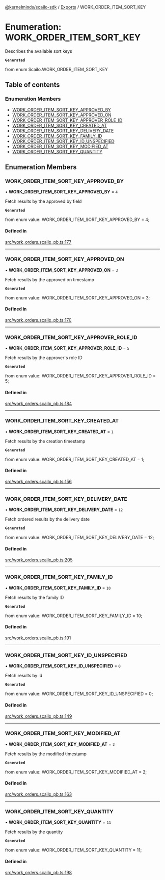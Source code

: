 [@kernelminds/scailo-sdk](../README.md) / [Exports](../modules.md) / WORK\_ORDER\_ITEM\_SORT\_KEY

# Enumeration: WORK\_ORDER\_ITEM\_SORT\_KEY

Describes the available sort keys

**`Generated`**

from enum Scailo.WORK_ORDER_ITEM_SORT_KEY

## Table of contents

### Enumeration Members

- [WORK\_ORDER\_ITEM\_SORT\_KEY\_APPROVED\_BY](WORK_ORDER_ITEM_SORT_KEY.md#work_order_item_sort_key_approved_by)
- [WORK\_ORDER\_ITEM\_SORT\_KEY\_APPROVED\_ON](WORK_ORDER_ITEM_SORT_KEY.md#work_order_item_sort_key_approved_on)
- [WORK\_ORDER\_ITEM\_SORT\_KEY\_APPROVER\_ROLE\_ID](WORK_ORDER_ITEM_SORT_KEY.md#work_order_item_sort_key_approver_role_id)
- [WORK\_ORDER\_ITEM\_SORT\_KEY\_CREATED\_AT](WORK_ORDER_ITEM_SORT_KEY.md#work_order_item_sort_key_created_at)
- [WORK\_ORDER\_ITEM\_SORT\_KEY\_DELIVERY\_DATE](WORK_ORDER_ITEM_SORT_KEY.md#work_order_item_sort_key_delivery_date)
- [WORK\_ORDER\_ITEM\_SORT\_KEY\_FAMILY\_ID](WORK_ORDER_ITEM_SORT_KEY.md#work_order_item_sort_key_family_id)
- [WORK\_ORDER\_ITEM\_SORT\_KEY\_ID\_UNSPECIFIED](WORK_ORDER_ITEM_SORT_KEY.md#work_order_item_sort_key_id_unspecified)
- [WORK\_ORDER\_ITEM\_SORT\_KEY\_MODIFIED\_AT](WORK_ORDER_ITEM_SORT_KEY.md#work_order_item_sort_key_modified_at)
- [WORK\_ORDER\_ITEM\_SORT\_KEY\_QUANTITY](WORK_ORDER_ITEM_SORT_KEY.md#work_order_item_sort_key_quantity)

## Enumeration Members

### WORK\_ORDER\_ITEM\_SORT\_KEY\_APPROVED\_BY

• **WORK\_ORDER\_ITEM\_SORT\_KEY\_APPROVED\_BY** = ``4``

Fetch results by the approved by field

**`Generated`**

from enum value: WORK_ORDER_ITEM_SORT_KEY_APPROVED_BY = 4;

#### Defined in

[src/work_orders.scailo_pb.ts:177](https://github.com/scailo/ts-sdk/blob/c10a36b57201dfa5903d4b53efa1e62aa6208936/src/work_orders.scailo_pb.ts#L177)

___

### WORK\_ORDER\_ITEM\_SORT\_KEY\_APPROVED\_ON

• **WORK\_ORDER\_ITEM\_SORT\_KEY\_APPROVED\_ON** = ``3``

Fetch results by the approved on timestamp

**`Generated`**

from enum value: WORK_ORDER_ITEM_SORT_KEY_APPROVED_ON = 3;

#### Defined in

[src/work_orders.scailo_pb.ts:170](https://github.com/scailo/ts-sdk/blob/c10a36b57201dfa5903d4b53efa1e62aa6208936/src/work_orders.scailo_pb.ts#L170)

___

### WORK\_ORDER\_ITEM\_SORT\_KEY\_APPROVER\_ROLE\_ID

• **WORK\_ORDER\_ITEM\_SORT\_KEY\_APPROVER\_ROLE\_ID** = ``5``

Fetch results by the approver's role ID

**`Generated`**

from enum value: WORK_ORDER_ITEM_SORT_KEY_APPROVER_ROLE_ID = 5;

#### Defined in

[src/work_orders.scailo_pb.ts:184](https://github.com/scailo/ts-sdk/blob/c10a36b57201dfa5903d4b53efa1e62aa6208936/src/work_orders.scailo_pb.ts#L184)

___

### WORK\_ORDER\_ITEM\_SORT\_KEY\_CREATED\_AT

• **WORK\_ORDER\_ITEM\_SORT\_KEY\_CREATED\_AT** = ``1``

Fetch results by the creation timestamp

**`Generated`**

from enum value: WORK_ORDER_ITEM_SORT_KEY_CREATED_AT = 1;

#### Defined in

[src/work_orders.scailo_pb.ts:156](https://github.com/scailo/ts-sdk/blob/c10a36b57201dfa5903d4b53efa1e62aa6208936/src/work_orders.scailo_pb.ts#L156)

___

### WORK\_ORDER\_ITEM\_SORT\_KEY\_DELIVERY\_DATE

• **WORK\_ORDER\_ITEM\_SORT\_KEY\_DELIVERY\_DATE** = ``12``

Fetch ordered results by the delivery date

**`Generated`**

from enum value: WORK_ORDER_ITEM_SORT_KEY_DELIVERY_DATE = 12;

#### Defined in

[src/work_orders.scailo_pb.ts:205](https://github.com/scailo/ts-sdk/blob/c10a36b57201dfa5903d4b53efa1e62aa6208936/src/work_orders.scailo_pb.ts#L205)

___

### WORK\_ORDER\_ITEM\_SORT\_KEY\_FAMILY\_ID

• **WORK\_ORDER\_ITEM\_SORT\_KEY\_FAMILY\_ID** = ``10``

Fetch results by the family ID

**`Generated`**

from enum value: WORK_ORDER_ITEM_SORT_KEY_FAMILY_ID = 10;

#### Defined in

[src/work_orders.scailo_pb.ts:191](https://github.com/scailo/ts-sdk/blob/c10a36b57201dfa5903d4b53efa1e62aa6208936/src/work_orders.scailo_pb.ts#L191)

___

### WORK\_ORDER\_ITEM\_SORT\_KEY\_ID\_UNSPECIFIED

• **WORK\_ORDER\_ITEM\_SORT\_KEY\_ID\_UNSPECIFIED** = ``0``

Fetch results by id

**`Generated`**

from enum value: WORK_ORDER_ITEM_SORT_KEY_ID_UNSPECIFIED = 0;

#### Defined in

[src/work_orders.scailo_pb.ts:149](https://github.com/scailo/ts-sdk/blob/c10a36b57201dfa5903d4b53efa1e62aa6208936/src/work_orders.scailo_pb.ts#L149)

___

### WORK\_ORDER\_ITEM\_SORT\_KEY\_MODIFIED\_AT

• **WORK\_ORDER\_ITEM\_SORT\_KEY\_MODIFIED\_AT** = ``2``

Fetch results by the modified timestamp

**`Generated`**

from enum value: WORK_ORDER_ITEM_SORT_KEY_MODIFIED_AT = 2;

#### Defined in

[src/work_orders.scailo_pb.ts:163](https://github.com/scailo/ts-sdk/blob/c10a36b57201dfa5903d4b53efa1e62aa6208936/src/work_orders.scailo_pb.ts#L163)

___

### WORK\_ORDER\_ITEM\_SORT\_KEY\_QUANTITY

• **WORK\_ORDER\_ITEM\_SORT\_KEY\_QUANTITY** = ``11``

Fetch results by the quantity

**`Generated`**

from enum value: WORK_ORDER_ITEM_SORT_KEY_QUANTITY = 11;

#### Defined in

[src/work_orders.scailo_pb.ts:198](https://github.com/scailo/ts-sdk/blob/c10a36b57201dfa5903d4b53efa1e62aa6208936/src/work_orders.scailo_pb.ts#L198)
